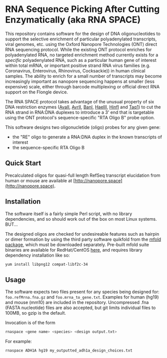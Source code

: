 # RNA Sequence Picking After Cutting Enzymatically (aka RNA SPACE)

This repository contains software for the design of DNA oligonucleotides to support the selective enrichment of particular polyadenylated transcripts, viral genomes, etc. using the Oxford Nanopore Technologies (ONT) direct RNA sequencing protocol.  While the existing ONT protocol enriches for polyadenylated RNA, no targeted enrichment method currently exists for a *specific* polyadenylated RNA, such as a particular human gene of interest within total mRNA, or important positive strand RNA virus families (e.g. Coronavirus, Enterovirus, Rhinovirus, Cocksackie)) in human clinical samples. The ability to enrich for a small number of transcripts may become increasingly important as nanopore sequencing happens at smaller (less expensive) scale, either through barcode multiplexing or official direct RNA support on the Flongle device.

The RNA SPACE protocol takes advantage of the unusual property of six DNA restriction enzymes ([AvaII](https://www.neb.com/products/r0153-avaii), [AvrII](https://www.neb.com/products/r0174-avrii), [BanI](https://www.neb.com/products/r0118-bani), [HaeIII](https://www.neb.com/products/r0108-haeiii), [HinfI](https://www.neb.com/products/r0108-haeiii) and [Taq1](https://www.neb.com/products/r0155-hinfi)) to cut the RNA strand in RNA:DNA duplexes to introduce a 3' end that is targetable using the ONT protocol's sequence-specific "RTA Oligo B" probe option.

This software designs two oligonucletide (oligo) probes for any given gene:

  * the "RE" oligo to generate a RNA:DNA duplex in the known transcripts of interest
  * the sequence-specific RTA Oligo B 

## Quick Start

Precalculated oligos for quasi-full length RefSeq transcript elucidation from human or mouse are available at [http://nanopore.space](http://nanopore.space).

## Installation

The software itself is a fairly simple Perl script, with no library dependencies, and so should work out of the box on most Linux systems. BUT...

The designed oligos are checked for undesireable features such as hairpin or dimer formation by using the third party software quikfold from the [mfold package](http://unafold.rna.albany.edu/?q=mfold/download-mfold), which must be downloaded separately. Pre-built mfold suite binaries are available for RedHat/CentOS [here](http://unafold.rna.albany.edu/download/mfold-3.5-Cross-RedHat-binaries.tar.gz), and requires library dependency installation like so:

```bash
yum install libpng12 compat-libf2c-34
```

## Usage

The software expects two files present for any species being designed for: `foo.refMrna.fna.gz` and `foo.mrna_to_gene.txt`. Examples for human (hg19) and mouse (mm10) are included in the repository. Uncompressed .fna (FASTA nucleotide) files are also accepted, but git limits individual files to 100MB, so gzip is the default. 

Invocation is of the form

```bash
rnaspace <gene name> <species> <design output.txt>
```

For example:

```bash
rnaspace ADH1A hg19 my_outputted_adh1a_design_choices.txt
```
